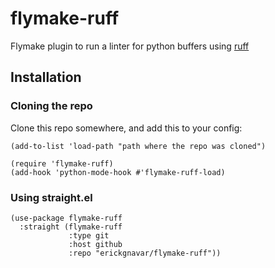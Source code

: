 # flymake-ruff

Flymake plugin to run a linter for python buffers using [ruff](https://github.com/charliermarsh/ruff)

## Installation

### Cloning the repo

Clone this repo somewhere, and add this to your config:

```elisp
(add-to-list 'load-path "path where the repo was cloned")

(require 'flymake-ruff)
(add-hook 'python-mode-hook #'flymake-ruff-load)
```

### Using straight.el

```emacs-lisp
(use-package flymake-ruff
  :straight (flymake-ruff
             :type git
             :host github
             :repo "erickgnavar/flymake-ruff"))
```
